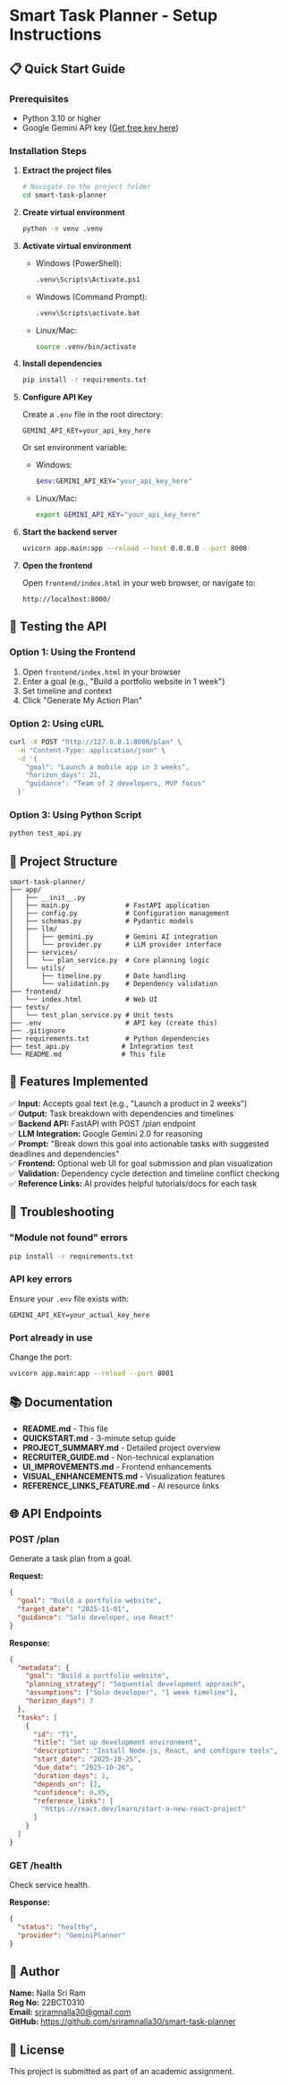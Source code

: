 # Smart Task Planner - Setup Instructions

## 📋 Quick Start Guide

### Prerequisites
- Python 3.10 or higher
- Google Gemini API key ([Get free key here](https://aistudio.google.com/app/apikey))

### Installation Steps

1. **Extract the project files**
   ```bash
   # Navigate to the project folder
   cd smart-task-planner
   ```

2. **Create virtual environment**
   ```bash
   python -m venv .venv
   ```

3. **Activate virtual environment**
   - Windows (PowerShell):
     ```bash
     .venv\Scripts\Activate.ps1
     ```
   - Windows (Command Prompt):
     ```bash
     .venv\Scripts\activate.bat
     ```
   - Linux/Mac:
     ```bash
     source .venv/bin/activate
     ```

4. **Install dependencies**
   ```bash
   pip install -r requirements.txt
   ```

5. **Configure API Key**
   
   Create a `.env` file in the root directory:
   ```
   GEMINI_API_KEY=your_api_key_here
   ```
   
   Or set environment variable:
   - Windows:
     ```bash
     $env:GEMINI_API_KEY="your_api_key_here"
     ```
   - Linux/Mac:
     ```bash
     export GEMINI_API_KEY="your_api_key_here"
     ```

6. **Start the backend server**
   ```bash
   uvicorn app.main:app --reload --host 0.0.0.0 --port 8000
   ```

7. **Open the frontend**
   
   Open `frontend/index.html` in your web browser, or navigate to:
   ```
   http://localhost:8000/
   ```

## 🧪 Testing the API

### Option 1: Using the Frontend
1. Open `frontend/index.html` in your browser
2. Enter a goal (e.g., "Build a portfolio website in 1 week")
3. Set timeline and context
4. Click "Generate My Action Plan"

### Option 2: Using cURL
```bash
curl -X POST "http://127.0.0.1:8000/plan" \
  -H "Content-Type: application/json" \
  -d '{
    "goal": "Launch a mobile app in 3 weeks",
    "horizon_days": 21,
    "guidance": "Team of 2 developers, MVP focus"
  }'
```

### Option 3: Using Python Script
```bash
python test_api.py
```

## 📂 Project Structure

```
smart-task-planner/
├── app/
│   ├── __init__.py
│   ├── main.py              # FastAPI application
│   ├── config.py            # Configuration management
│   ├── schemas.py           # Pydantic models
│   ├── llm/
│   │   ├── gemini.py        # Gemini AI integration
│   │   └── provider.py      # LLM provider interface
│   ├── services/
│   │   └── plan_service.py  # Core planning logic
│   └── utils/
│       ├── timeline.py      # Date handling
│       └── validation.py    # Dependency validation
├── frontend/
│   └── index.html           # Web UI
├── tests/
│   └── test_plan_service.py # Unit tests
├── .env                     # API key (create this)
├── .gitignore
├── requirements.txt         # Python dependencies
├── test_api.py             # Integration test
└── README.md               # This file
```

## 🎯 Features Implemented

✅ **Input:** Accepts goal text (e.g., "Launch a product in 2 weeks")  
✅ **Output:** Task breakdown with dependencies and timelines  
✅ **Backend API:** FastAPI with POST /plan endpoint  
✅ **LLM Integration:** Google Gemini 2.0 for reasoning  
✅ **Prompt:** "Break down this goal into actionable tasks with suggested deadlines and dependencies"  
✅ **Frontend:** Optional web UI for goal submission and plan visualization  
✅ **Validation:** Dependency cycle detection and timeline conflict checking  
✅ **Reference Links:** AI provides helpful tutorials/docs for each task  

## 🔧 Troubleshooting

### "Module not found" errors
```bash
pip install -r requirements.txt
```

### API key errors
Ensure your `.env` file exists with:
```
GEMINI_API_KEY=your_actual_key_here
```

### Port already in use
Change the port:
```bash
uvicorn app.main:app --reload --port 8001
```

## 📚 Documentation

- **README.md** - This file
- **QUICKSTART.md** - 3-minute setup guide
- **PROJECT_SUMMARY.md** - Detailed project overview
- **RECRUITER_GUIDE.md** - Non-technical explanation
- **UI_IMPROVEMENTS.md** - Frontend enhancements
- **VISUAL_ENHANCEMENTS.md** - Visualization features
- **REFERENCE_LINKS_FEATURE.md** - AI resource links

## 🌐 API Endpoints

### POST /plan
Generate a task plan from a goal.

**Request:**
```json
{
  "goal": "Build a portfolio website",
  "target_date": "2025-11-01",
  "guidance": "Solo developer, use React"
}
```

**Response:**
```json
{
  "metadata": {
    "goal": "Build a portfolio website",
    "planning_strategy": "Sequential development approach",
    "assumptions": ["Solo developer", "1 week timeline"],
    "horizon_days": 7
  },
  "tasks": [
    {
      "id": "T1",
      "title": "Set up development environment",
      "description": "Install Node.js, React, and configure tools",
      "start_date": "2025-10-25",
      "due_date": "2025-10-26",
      "duration_days": 1,
      "depends_on": [],
      "confidence": 0.95,
      "reference_links": [
        "https://react.dev/learn/start-a-new-react-project"
      ]
    }
  ]
}
```

### GET /health
Check service health.

**Response:**
```json
{
  "status": "healthy",
  "provider": "GeminiPlanner"
}
```

## 👤 Author

**Name:** Nalla Sri Ram  
**Reg No:** 22BCT0310  
**Email:** sriramnalla30@gmail.com  
**GitHub:** https://github.com/sriramnalla30/smart-task-planner

## 📄 License

This project is submitted as part of an academic assignment.
